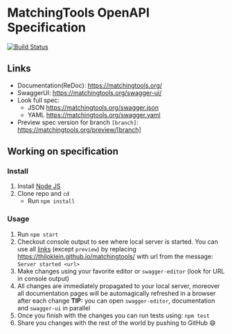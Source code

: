 # MatchingTools OpenAPI Specification
[![Build Status](https://travis-ci.org/thiloklein/matchingtools.svg?branch=master)](https://travis-ci.org/thiloklein/matchingtools)

## Links

- Documentation(ReDoc): https://matchingtools.org/
- SwaggerUI: https://matchingtools.org/swagger-ui/
- Look full spec:
    + JSON https://matchingtools.org/swagger.json
    + YAML https://matchingtools.org/swagger.yaml
- Preview spec version for branch `[branch]`: https://matchingtools.org/preview/[branch]

## Working on specification
### Install

1. Install [Node JS](https://nodejs.org/)
2. Clone repo and `cd`
    + Run `npm install`

### Usage

1. Run `npm start` 
2. Checkout console output to see where local server is started. You can use all [links](#links) (except `preview`) by replacing https://thiloklein.github.io/matchingtools/ with url from the message: `Server started <url>`
3. Make changes using your favorite editor or `swagger-editor` (look for URL in console output)
4. All changes are immediately propagated to your local server, moreover all documentation pages will be automagically refreshed in a browser after each change
**TIP:** you can open `swagger-editor`, documentation and `swagger-ui` in parallel
5. Once you finish with the changes you can run tests using: `npm test`
6. Share you changes with the rest of the world by pushing to GitHub :smile:
